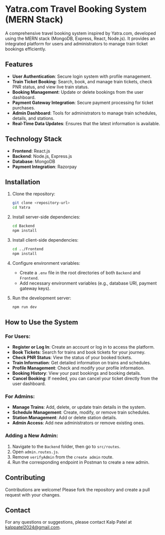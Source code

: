 # Yatra.com Travel Booking System (MERN Stack)

A comprehensive travel booking system inspired by Yatra.com, developed using the MERN stack (MongoDB, Express, React, Node.js). It provides an integrated platform for users and administrators to manage train ticket bookings efficiently.

## Features

- **User Authentication**: Secure login system with profile management.
- **Train Ticket Booking**: Search, book, and manage train tickets, check PNR status, and view live train status.
- **Booking Management**: Update or delete bookings from the user dashboard.
- **Payment Gateway Integration**: Secure payment processing for ticket purchases.
- **Admin Dashboard**: Tools for administrators to manage train schedules, details, and stations.
- **Real-Time Data Updates**: Ensures that the latest information is available.

## Technology Stack

- **Frontend**: React.js
- **Backend**: Node.js, Express.js
- **Database**: MongoDB
- **Payment Integration**: Razorpay

## Installation

1. Clone the repository:
    ```bash
    git clone <repository-url>
    cd Yatra
    ```

2. Install server-side dependencies:
    ```bash
    cd Backend
    npm install
    ```

3. Install client-side dependencies:
    ```bash
    cd ../Frontend
    npm install
    ```

4. Configure environment variables:
   - Create a `.env` file in the root directories of both `Backend` and `Frontend`.
   - Add necessary environment variables (e.g., database URI, payment gateway keys).

5. Run the development server:
    ```bash
    npm run dev
    ```

## How to Use the System

### For Users:
- **Register or Log In**: Create an account or log in to access the platform.
- **Book Tickets**: Search for trains and book tickets for your journey.
- **Check PNR Status**: View the status of your booked tickets.
- **Train Information**: Get detailed information on trains and schedules.
- **Profile Management**: Check and modify your profile information.
- **Booking History**: View your past bookings and booking details.
- **Cancel Booking**: If needed, you can cancel your ticket directly from the user dashboard.

### For Admins:
- **Manage Trains**: Add, delete, or update train details in the system.
- **Schedule Management**: Create, modify, or remove train schedules.
- **Station Management**: Add or delete station details.
- **Admin Access**: Add new administrators or remove existing ones.

### Adding a New Admin:
1. Navigate to the `Backend` folder, then go to `src/routes`.
2. Open `admin.routes.js`.
3. Remove `verifyAdmin` from the `create admin` route.
4. Run the corresponding endpoint in Postman to create a new admin.

## Contributing

Contributions are welcome! Please fork the repository and create a pull request with your changes.

## Contact

For any questions or suggestions, please contact Kalp Patel at kalppatel2024@gmail.com.